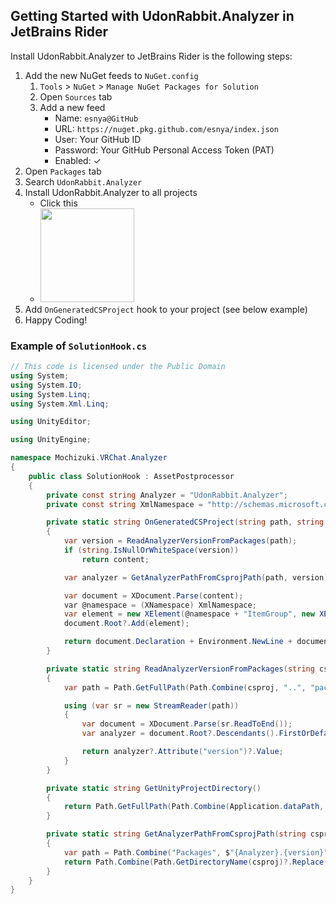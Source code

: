## Getting Started with UdonRabbit.Analyzer in JetBrains Rider

Install UdonRabbit.Analyzer to JetBrains Rider is the following steps:

1. Add the new NuGet feeds to `NuGet.config`
   1. `Tools` > `NuGet` > `Manage NuGet Packages for Solution`
   2. Open `Sources` tab
   3. Add a new feed
      - Name: `esnya@GitHub`
      - URL: `https://nuget.pkg.github.com/esnya/index.json`
      - User: Your GitHub ID
      - Password: Your GitHub Personal Access Token (PAT)
      - Enabled: ✓
2. Open `Packages` tab
3. Search `UdonRabbit.Analyzer`
4. Install UdonRabbit.Analyzer to all projects
   - Click this
   - <img src="https://user-images.githubusercontent.com/10832834/112909309-1f9e7900-912c-11eb-8709-a69aa591e595.PNG" height="150px" />
5. Add `OnGeneratedCSProject` hook to your project (see below example)
6. Happy Coding!

### Example of `SolutionHook.cs`

```csharp
// This code is licensed under the Public Domain
using System;
using System.IO;
using System.Linq;
using System.Xml.Linq;

using UnityEditor;

using UnityEngine;

namespace Mochizuki.VRChat.Analyzer
{
    public class SolutionHook : AssetPostprocessor
    {
		private const string Analyzer = "UdonRabbit.Analyzer";
		private const string XmlNamespace = "http://schemas.microsoft.com/developer/msbuild/2003";

		private static string OnGeneratedCSProject(string path, string content)
        {
            var version = ReadAnalyzerVersionFromPackages(path);
            if (string.IsNullOrWhiteSpace(version))
                return content;

            var analyzer = GetAnalyzerPathFromCsprojPath(path, version);

            var document = XDocument.Parse(content);
			var @namespace = (XNamespace) XmlNamespace;
			var element = new XElement(@namespace + "ItemGroup", new XElement(@namespace + "Analyzer", new XAttribute("Include", Path.Combine(analyzer, $"{Analyzer}.dll"))));
            document.Root?.Add(element);

            return document.Declaration + Environment.NewLine + document.Root;
        }

        private static string ReadAnalyzerVersionFromPackages(string csproj)
        {
            var path = Path.GetFullPath(Path.Combine(csproj, "..", "packages.config"));

            using (var sr = new StreamReader(path))
            {
                var document = XDocument.Parse(sr.ReadToEnd());
                var analyzer = document.Root?.Descendants().FirstOrDefault(w => w.Attribute("id")?.Value == Analyzer);

                return analyzer?.Attribute("version")?.Value;
            }
        }

        private static string GetUnityProjectDirectory()
        {
            return Path.GetFullPath(Path.Combine(Application.dataPath, ".."));
        }

        private static string GetAnalyzerPathFromCsprojPath(string csproj, string version)
        {
            var path = Path.Combine("Packages", $"{Analyzer}.{version}", "analyzers", "dotnet", "cs");
            return Path.Combine(Path.GetDirectoryName(csproj)?.Replace(GetUnityProjectDirectory(), "") ?? throw new InvalidOperationException(), path);
        }
    }
}
```
